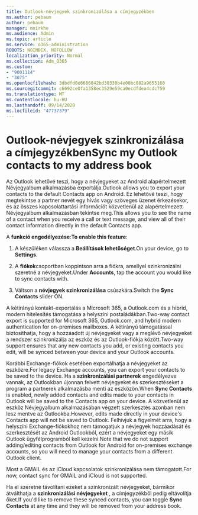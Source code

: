 ```yaml
---
title: Outlook-névjegyek szinkronizálása a címjegyzékben
ms.author: pebaum
author: pebaum
manager: mnirkhe
ms.audience: Admin
ms.topic: article
ms.service: o365-administration
ROBOTS: NOINDEX, NOFOLLOW
localization_priority: Normal
ms.collection: Adm_O365
ms.custom:
- "9001114"
- "3075"
ms.openlocfilehash: 3dbdfd0e6686042bd30330b4e00bc082a9655160
ms.sourcegitcommit: c6692ce0fa1358ec3529e59ca0ecdfdea4cdc759
ms.translationtype: MT
ms.contentlocale: hu-HU
ms.lasthandoff: 09/14/2020
ms.locfileid: "47737379"
---
```

# <a name="sync-my-outlook-contacts-to-my-address-book"></a><span data-ttu-id="dd9a8-102">Outlook-névjegyek szinkronizálása a címjegyzékben</span><span class="sxs-lookup"><span data-stu-id="dd9a8-102">Sync my Outlook contacts to my address book</span></span>

<span data-ttu-id="dd9a8-103">Az Outlook lehetővé teszi, hogy a névjegyeket az Android alapértelmezett Névjegyalbum alkalmazásba exportálja.</span><span class="sxs-lookup"><span data-stu-id="dd9a8-103">Outlook allows you to export your contacts to the default Contacts app on Android.</span></span> <span data-ttu-id="dd9a8-104">Ez lehetővé teszi, hogy megtekintse a partner nevét egy hívás vagy szöveges üzenet érkezésekor, és az összes kapcsolattartási információt közvetlenül az alapértelmezett Névjegyalbum alkalmazásban tekintse meg.</span><span class="sxs-lookup"><span data-stu-id="dd9a8-104">This allows you to see the name of a contact when you receive a call or text message, and view all of their contact information directly in the default Contacts app.</span></span>
 
<span data-ttu-id="dd9a8-105">A **funkció engedélyezése**:</span><span class="sxs-lookup"><span data-stu-id="dd9a8-105">**To enable this feature**:</span></span>
 
1. <span data-ttu-id="dd9a8-106">A készüléken válassza a **Beállítások lehetőséget**.</span><span class="sxs-lookup"><span data-stu-id="dd9a8-106">On your device, go to **Settings**.</span></span>

2. <span data-ttu-id="dd9a8-107">A **fiókok**csoportban koppintson arra a fiókra, amellyel szinkronizálni szeretné a névjegyeket.</span><span class="sxs-lookup"><span data-stu-id="dd9a8-107">Under **Accounts**, tap the account you would like to sync contacts with.</span></span>

3. <span data-ttu-id="dd9a8-108">Váltson a **névjegyek szinkronizálása** csúszkára.</span><span class="sxs-lookup"><span data-stu-id="dd9a8-108">Switch the **Sync Contacts** slider ON.</span></span>
 
<span data-ttu-id="dd9a8-109">A kétirányú kontakt-exportálás a Microsoft 365, a Outlook.com és a hibrid, modern hitelesítés támogatása a helyszíni postaládákban.</span><span class="sxs-lookup"><span data-stu-id="dd9a8-109">Two-way contact export is supported for Microsoft 365, Outlook.com, and hybrid modern authentication for on-premises mailboxes.</span></span> <span data-ttu-id="dd9a8-110">A kétirányú támogatással biztosíthatja, hogy a hozzáadott új névjegyeket vagy a meglévő névjegyeket a rendszer szinkronizálja az eszköz és az Outlook-fiókja között.</span><span class="sxs-lookup"><span data-stu-id="dd9a8-110">Two-way support ensures that any new contacts you add, or existing contacts you edit, will be synced between your device and your Outlook accounts.</span></span>
 
<span data-ttu-id="dd9a8-111">Korábbi Exchange-fiókok esetében exportálhatja a névjegyeket az eszközre.</span><span class="sxs-lookup"><span data-stu-id="dd9a8-111">For legacy Exchange accounts, you can export your contacts to be saved to the device.</span></span> <span data-ttu-id="dd9a8-112">Ha a **szinkronizálási partnerek** engedélyezve vannak, az Outlookban újonnan felvett névjegyeket és szerkesztéseket a program a partnerek alkalmazásba menti az eszközön.</span><span class="sxs-lookup"><span data-stu-id="dd9a8-112">When **Sync Contacts** is enabled, newly added contacts and edits made to your contacts in Outlook will be saved to the Contacts app on your device.</span></span> <span data-ttu-id="dd9a8-113">A közvetlenül az eszköz Névjegyalbum alkalmazásában végzett szerkesztés azonban nem lesz mentve az Outlookba.</span><span class="sxs-lookup"><span data-stu-id="dd9a8-113">However, edits made directly in your device's Contacts app will not be saved to Outlook.</span></span> <span data-ttu-id="dd9a8-114">Felhívjuk a figyelmét arra, hogy a helyszíni Exchange-fiókokhoz nem támogatjuk a névjegyek hozzáadását és szerkesztését az Android Outlookból, ezért a névjegyeket egy másik Outlook ügyfélprogramból kell kezelni.</span><span class="sxs-lookup"><span data-stu-id="dd9a8-114">Note that we do not support adding/editing contacts from Outlook for Android for on-premises exchange accounts, so you will need to manage your contacts from a different Outlook client.</span></span>
 
<span data-ttu-id="dd9a8-115">Most a GMAIL és az iCloud kapcsolatok szinkronizálása nem támogatott.</span><span class="sxs-lookup"><span data-stu-id="dd9a8-115">For now, contact sync for GMAIL and iCloud is not supported.</span></span>
 
<span data-ttu-id="dd9a8-116">Ha el szeretné távolítani ezeket a szinkronizált névjegyeket, bármikor átválthatja a **szinkronizálási névjegyeket** , a címjegyzékből pedig eltávolítja őket.</span><span class="sxs-lookup"><span data-stu-id="dd9a8-116">If you'd like to remove these synced contacts, you can toggle **Sync Contacts** at any time and they will be removed from your address book.</span></span>
